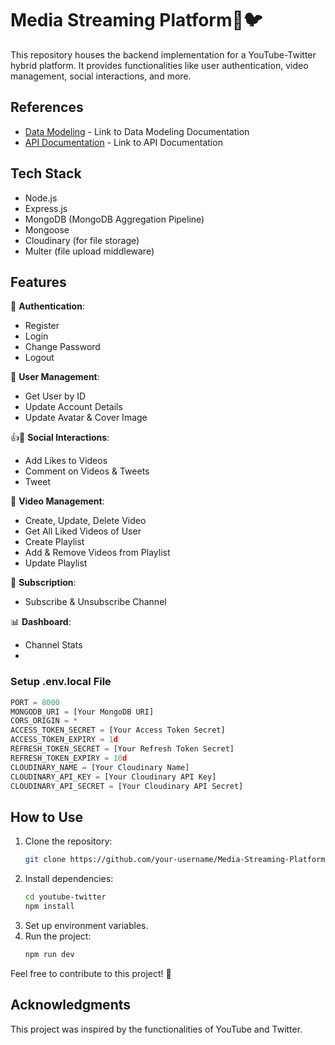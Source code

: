 # Media Streaming Platform🎥🐦

This repository houses the backend implementation for a YouTube-Twitter hybrid platform. It provides functionalities like user authentication, video management, social interactions, and more.

## References

- [Data Modeling](https://documenter.getpostman.com/view/33297672/2sA2xmTVL8) - Link to Data Modeling Documentation
- [API Documentation](https://app.eraser.io/workspace/V6SS5LVjjRu9nOB5LSvC) - Link to API Documentation

## Tech Stack

- Node.js
- Express.js
- MongoDB (MongoDB Aggregation Pipeline)
- Mongoose
- Cloudinary (for file storage)
- Multer (file upload middleware)

## Features

🔐 **Authentication**:
- Register
- Login
- Change Password
- Logout

👤 **User Management**:
- Get User by ID
- Update Account Details
- Update Avatar & Cover Image

👍📝 **Social Interactions**:
- Add Likes to Videos
- Comment on Videos & Tweets
- Tweet

📼 **Video Management**:
- Create, Update, Delete Video
- Get All Liked Videos of User
- Create Playlist
- Add & Remove Videos from Playlist
- Update Playlist

👥 **Subscription**:
- Subscribe & Unsubscribe Channel

📊 **Dashboard**:
- Channel Stats
- 
### Setup .env.local File

```js
PORT = 8000
MONGODB_URI = [Your MongoDB URI]
CORS_ORIGIN = *
ACCESS_TOKEN_SECRET = [Your Access Token Secret]
ACCESS_TOKEN_EXPIRY = 1d
REFRESH_TOKEN_SECRET = [Your Refresh Token Secret]
REFRESH_TOKEN_EXPIRY = 10d
CLOUDINARY_NAME = [Your Cloudinary Name]
CLOUDINARY_API_KEY = [Your Cloudinary API Key]
CLOUDINARY_API_SECRET = [Your Cloudinary API Secret]
```

## How to Use

1. Clone the repository:
    ```bash
    git clone https://github.com/your-username/Media-Streaming-Platform.git
    ```
2. Install dependencies:
    ```bash
    cd youtube-twitter
    npm install
    ```
3. Set up environment variables.
4. Run the project:
    ```bash
    npm run dev
    ```

Feel free to contribute to this project! 🚀

## Acknowledgments

This project was inspired by the functionalities of YouTube and Twitter.
